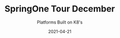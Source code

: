 ---
Date: '2021-12-08T10:00:00-08:00'
DayTwoDate: '2021-12-09T10:00:00-08:00'
PublishDate: '2021-04-15T00:00:00-07:00'
aliases:
- /tv/springone-tour/20
banner_only: true
calendar: true
code_of_conduct: true
contact: springone@vmware.com
contact_text: the SpringOne Tour Team
date: '2021-04-21'
episode: '21'
guests: []
hide_newsletter: true
lastmod: '2021-05-05'
no_details: true
no_episode_title: true
no_streaming_label: true
speakers: null
subtitle: Platforms Built on K8's
title: SpringOne Tour December
twitch: vmwaretanzu
type: tv-episode
youtube: ''
---